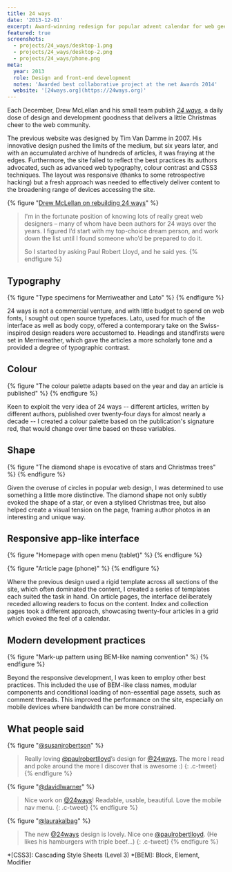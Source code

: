 ```yaml
---
title: 24 ways
date: '2013-12-01'
excerpt: Award-winning redesign for popular advent calendar for web geeks.
featured: true
screenshots:
  - projects/24_ways/desktop-1.png
  - projects/24_ways/desktop-2.png
  - projects/24_ways/phone.png
meta:
  year: 2013
  role: Design and front-end development
  notes: 'Awarded best collaborative project at the net Awards 2014'
  website: '[24ways.org](https://24ways.org)'
---
```

Each December, Drew McLellan and his small team publish _[24 ways][1]_, a daily dose of design and development goodness that delivers a little Christmas cheer to the web community.

The previous website was designed by Tim Van Damme in 2007. His innovative design pushed the limits of the medium, but six years later, and with an accumulated archive of hundreds of articles, it was fraying at the edges. Furthermore, the site failed to reflect the best practices its authors advocated, such as advanced web typography, colour contrast and CSS3 techniques. The layout was responsive (thanks to some retrospective hacking) but a fresh approach was needed to effectively deliver content to the broadening range of devices accessing the site.

{% figure "[Drew McLellan on rebuilding 24 ways](http://allinthehead.com/retro/366/rebuilding-24-ways)" %}
> I'm in the fortunate position of knowing lots of really great web designers – many of whom have been authors for 24 ways over the years. I figured I’d start with my top-choice dream person, and work down the list until I found someone who’d be prepared to do it.
>
> So I started by asking Paul Robert Lloyd, and he said yes.
{% endfigure %}

## Typography
{% figure "Type specimens for Merriweather and Lato" %}
{% endfigure %}

24 ways is not a commercial venture, and with little budget to spend on web fonts, I sought out open source typefaces. Lato, used for much of the interface as well as body copy, offered a contemporary take on the Swiss-inspired design readers were accustomed to. Headings and standfirsts were set in Merriweather, which gave the articles a more scholarly tone and a provided a degree of typographic contrast.

## Colour
{% figure "The colour palette adapts based on the year and day an article is published" %}
{% endfigure %}

Keen to exploit the very idea of 24 ways -- different articles, written by different authors, published over twenty-four days for almost nearly a decade -- I created a colour palette based on the publication's signature red, that would change over time based on these variables.

## Shape
{% figure "The diamond shape is evocative of stars and Christmas trees" %}
{% endfigure %}

Given the overuse of circles in popular web design, I was determined to use something a little more distinctive. The diamond shape not only subtly evoked the shape of a star, or even a stylised Christmas tree, but also helped create a visual tension on the page, framing author photos in an interesting and unique way.

## Responsive app-like interface
{% figure "Homepage with open menu (tablet)" %}
{% endfigure %}

{% figure "Article page (phone)" %}
{% endfigure %}

Where the previous design used a rigid template across all sections of the site, which often dominated the content, I created a series of templates each suited the task in hand. On article pages, the interface deliberately receded allowing readers to focus on the content. Index and collection pages took a different approach, showcasing twenty-four articles in a grid which evoked the feel of a calendar.

## Modern development practices
{% figure "Mark-up pattern using BEM-like naming convention" %}
{% endfigure %}

Beyond the responsive development, I was keen to employ other best practices. This included the use of BEM-like class names, modular components and conditional loading of non-essential page assets, such as comment threads. This improved the performance on the site, especially on mobile devices where bandwidth can be more constrained.

## What people said
{% figure "[@susanjrobertson](https://twitter.com/susanjrobertson/status/407673287729111040)" %}
> Really loving [@paulrobertlloyd](https://twitter.com/paulrobertlloyd)’s design for [@24ways](https://twitter.com/24ways). The more I read and poke around the more I discover that is awesome :)
{: .c-tweet}
{% endfigure %}

{% figure "[@davidlwarner](https://twitter.com/davidlwarner/status/407191676801662976)" %}
> Nice work on [@24ways](https://twitter.com/24ways)! Readable, usable, beautiful. Love the mobile nav menu.
{: .c-tweet}
{% endfigure %}

{% figure "[@laurakalbag](https://twitter.com/laurakalbag/status/407438919123611648)" %}
> The new [@24ways](https://twitter.com/24ways) design is lovely. Nice one [@paulrobertlloyd](https://twitter.com/paulrobertlloyd). (He likes his hamburgers with triple beef...)
{: .c-tweet}
{% endfigure %}

[1]: https://24ways.org

*[CSS3]: Cascading Style Sheets (Level 3)
*[BEM]: Block, Element, Modifier
